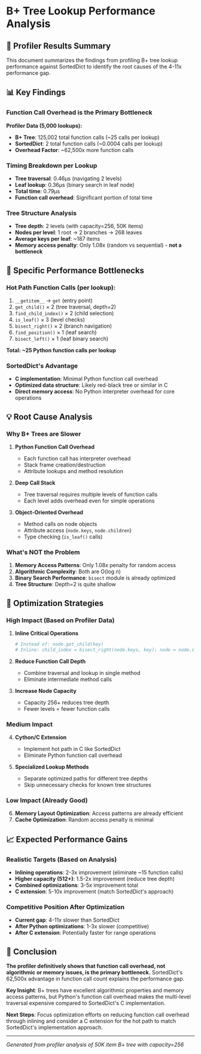 # B+ Tree Lookup Performance Analysis

## 🔬 Profiler Results Summary

This document summarizes the findings from profiling B+ tree lookup performance against SortedDict to identify the root causes of the 4-11x performance gap.

## 📊 Key Findings

### **Function Call Overhead is the Primary Bottleneck**

**Profiler Data (5,000 lookups):**
- **B+ Tree**: 125,002 total function calls (~25 calls per lookup)
- **SortedDict**: 2 total function calls (~0.0004 calls per lookup)
- **Overhead Factor**: ~62,500x more function calls

### **Timing Breakdown per Lookup**
- **Tree traversal**: 0.46μs (navigating 2 levels)
- **Leaf lookup**: 0.36μs (binary search in leaf node)
- **Total time**: 0.79μs
- **Function call overhead**: Significant portion of total time

### **Tree Structure Analysis**
- **Tree depth**: 2 levels (with capacity=256, 50K items)
- **Nodes per level**: 1 root → 2 branches → 268 leaves
- **Average keys per leaf**: ~187 items
- **Memory access penalty**: Only 1.08x (random vs sequential) - **not a bottleneck**

## 🎯 Specific Performance Bottlenecks

### **Hot Path Function Calls (per lookup):**
1. `__getitem__` → `get` (entry point)
2. `get_child()` × 2 (tree traversal, depth=2)
3. `find_child_index()` × 2 (child selection)
4. `is_leaf()` × 3 (level checks)
5. `bisect_right()` × 2 (branch navigation)
6. `find_position()` × 1 (leaf search)
7. `bisect_left()` × 1 (leaf binary search)

**Total: ~25 Python function calls per lookup**

### **SortedDict's Advantage**
- **C implementation**: Minimal Python function call overhead
- **Optimized data structure**: Likely red-black tree or similar in C
- **Direct memory access**: No Python interpreter overhead for core operations

## 💡 Root Cause Analysis

### **Why B+ Trees are Slower**

1. **Python Function Call Overhead**
   - Each function call has interpreter overhead
   - Stack frame creation/destruction
   - Attribute lookups and method resolution

2. **Deep Call Stack**
   - Tree traversal requires multiple levels of function calls
   - Each level adds overhead even for simple operations

3. **Object-Oriented Overhead**
   - Method calls on node objects
   - Attribute access (`node.keys`, `node.children`)
   - Type checking (`is_leaf()` calls)

### **What's NOT the Problem**

1. **Memory Access Patterns**: Only 1.08x penalty for random access
2. **Algorithmic Complexity**: Both are O(log n)
3. **Binary Search Performance**: `bisect` module is already optimized
4. **Tree Structure**: Depth=2 is quite shallow

## 🚀 Optimization Strategies

### **High Impact (Based on Profiler Data)**

1. **Inline Critical Operations**
   ```python
   # Instead of: node.get_child(key)
   # Inline: child_index = bisect_right(node.keys, key); node = node.children[child_index]
   ```

2. **Reduce Function Call Depth**
   - Combine traversal and lookup in single method
   - Eliminate intermediate method calls

3. **Increase Node Capacity**
   - Capacity 256+ reduces tree depth
   - Fewer levels = fewer function calls

### **Medium Impact**

4. **Cython/C Extension**
   - Implement hot path in C like SortedDict
   - Eliminate Python function call overhead

5. **Specialized Lookup Methods**
   - Separate optimized paths for different tree depths
   - Skip unnecessary checks for known tree structures

### **Low Impact (Already Good)**

6. **Memory Layout Optimization**: Access patterns are already efficient
7. **Cache Optimization**: Random access penalty is minimal

## 📈 Expected Performance Gains

### **Realistic Targets (Based on Analysis)**

- **Inlining operations**: 2-3x improvement (eliminate ~15 function calls)
- **Higher capacity (512+)**: 1.5-2x improvement (reduce tree depth)
- **Combined optimizations**: 3-5x improvement total
- **C extension**: 5-10x improvement (match SortedDict's approach)

### **Competitive Position After Optimization**

- **Current gap**: 4-11x slower than SortedDict
- **After Python optimizations**: 1-3x slower (competitive)
- **After C extension**: Potentially faster for range operations

## 🎯 Conclusion

**The profiler definitively shows that function call overhead, not algorithmic or memory issues, is the primary bottleneck.** SortedDict's 62,500x advantage in function call count explains the performance gap.

**Key Insight**: B+ trees have excellent algorithmic properties and memory access patterns, but Python's function call overhead makes the multi-level traversal expensive compared to SortedDict's C implementation.

**Next Steps**: Focus optimization efforts on reducing function call overhead through inlining and consider a C extension for the hot path to match SortedDict's implementation approach.

---

*Generated from profiler analysis of 50K item B+ tree with capacity=256*
